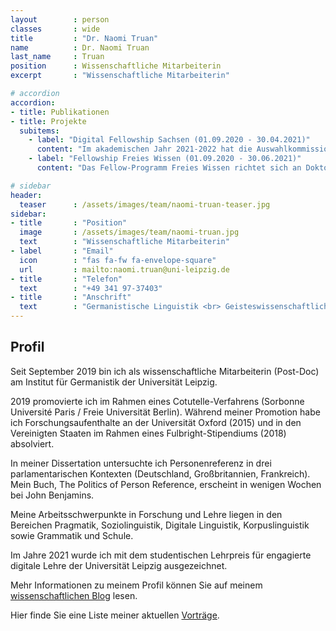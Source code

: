 ```yaml
---
layout        : person
classes       : wide
title         : "Dr. Naomi Truan"
name          : Dr. Naomi Truan
last_name     : Truan
position      : Wissenschaftliche Mitarbeiterin
excerpt       : "Wissenschaftliche Mitarbeiterin"

# accordion
accordion:
- title: Publikationen
- title: Projekte
  subitems:
    - label: "Digital Fellowship Sachsen (01.09.2020 - 30.04.2021)"
      content: "Im akademischen Jahr 2021-2022 hat die Auswahlkommission bestehend aus Mitgliedern der Leitung des Hochschuldidaktischen Zentrums Sachsen sowie des Arbeitskreises E-Learning der LRK Sachsen die finanzielle Unterstützung meines Vorhabens empfohlen. In diesem Rahmen durfte ich zusammen mit Dennis Dressel ein neues Lehrkonzept entwickeln."
    - label: "Fellowship Freies Wissen (01.09.2020 - 30.06.2021)"
      content: "Das Fellow-Programm Freies Wissen richtet sich an Doktorand*innen, Post-Docs und Juniorprofessor*innen, die ihre Forschungsprozesse offen gestalten möchten. Sie werden mit 5.000 Euro sowie einem intensiven Mentoring- und Qualifizierungsangebot gefördert, um sie bei der Öffnung der eigenen wissenschaftlichen Arbeit zu unterstützen."

# sidebar
header:
  teaser      : /assets/images/team/naomi-truan-teaser.jpg
sidebar:
- title       : "Position"
  image       : /assets/images/team/naomi-truan.jpg
  text        : "Wissenschaftliche Mitarbeiterin"
- label       : "Email"
  icon        : "fas fa-fw fa-envelope-square"
  url         : mailto:naomi.truan@uni-leipzig.de
- title       : "Telefon"
  text        : "+49 341 97-37403"
- title       : "Anschrift"
  text        : "Germanistische Linguistik <br> Geisteswissenschaftliches Zentrum <br> Beethovenstraße 15, Raum 1405, 04107 Leipzig"
---
```


## Profil

Seit September 2019 bin ich als wissenschaftliche Mitarbeiterin (Post-Doc) am Institut für Germanistik der Universität Leipzig.

2019 promovierte ich im Rahmen eines Cotutelle-Verfahrens (Sorbonne Université Paris / Freie Universität Berlin). Während meiner Promotion habe ich Forschungsaufenthalte an der Universität Oxford (2015) und in den Vereinigten Staaten im Rahmen eines Fulbright-Stipendiums (2018) absolviert.

In meiner Dissertation untersuchte ich Personenreferenz in drei parlamentarischen Kontexten (Deutschland, Großbritannien, Frankreich). Mein Buch, The Politics of Person Reference, erscheint in wenigen Wochen bei John Benjamins.

Meine Arbeitsschwerpunkte in Forschung und Lehre liegen in den Bereichen Pragmatik, Soziolinguistik, Digitale Linguistik, Korpuslinguistik sowie Grammatik und Schule.

Im Jahre 2021 wurde ich mit dem studentischen Lehrpreis für engagierte digitale Lehre der Universität Leipzig ausgezeichnet.

Mehr Informationen zu meinem Profil können Sie auf meinem [wissenschaftlichen Blog](https://icietla.hypotheses.org/about](https://icietla.hypotheses.org/about)) lesen.


Hier finde Sie eine Liste meiner aktuellen [Vorträge](https://icietla.hypotheses.org/talks).